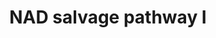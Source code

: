 ---
annotations:
- id: PW:0000220
  parent: classic metabolic pathway
  type: Pathway Ontology
  value: pyridine nucleotide biosynthetic pathway
- id: PW:0000219
  parent: classic metabolic pathway
  type: Pathway Ontology
  value: nicotinamide adenine dinucleotide biosynthetic pathway
- id: PW:0000868
  parent: classic metabolic pathway
  type: Pathway Ontology
  value: purine salvage pathway
authors:
- Cizar
- AlexanderPico
- MaintBot
description: 'Even though NAD molecules are not consumed during oxidation reactions,
  they have a relatively short half-life. For example, in E. coli the NAD+ half-life
  is 90 minutes. Once enzymatically degraded, the pyrimidine moiety of the molecule
  can be recouped via the NAD salvage cycles. This pathway is used for two purposes:
  it recycles the internally degraded NAD products nicotinamide D-ribonucleotide (also
  known as nicotinamide mononucleotide, or NMN) and nicotinamide, and it is used for
  the assimilation of exogenous NAD+.  Since the NAD+ molecule is highly polar, it
  has to be hydrolyzed before it can be transported across the cytoplasmic membrane
  for final uptake. It does seem to be able to penetrate the external membrane, though,
  as the enzymes that break it down are found in the periplasm [Park88]. NAD+ is first
  hydrolyzed by NAD pyrophosphatase into NMN , which can be hydrolyzed further to
  nicotinamide by NMN nucleosidase. Both enzymes are periplasmic. Both NMN and nicotinamide
  can be transported across the inner membrane into the cytoplasm. Once there, nicotinamide
  is converted via nicotinate to nicotinate nucleotide, at which point the pathway
  merges with the de novo biosynthesis pathway, and continues to NAD via deamido-NAD.  There
  are several flavors of the salvage pathway found in different organisms, and even
  within the same organism. The one described above contains 6 reaction steps, and
  is often referred to as the PNC VI pathway, for Pyridine Nucleotide Cycling. However,
  there are also a four-step cycle and a five-step cycle, termed PNC IV and V, respectively
  [Foster79, Foster80]. In the PNC IV cycle, the enzyme NMN amidohydrolase (also called
  NMN deamidase) converts NMN (which can be transported across the inner membrane
  in Enterobacteria) directly to nicotinate nucleotide, bypassing the enzymes nicotinamidase
  (PncA) and nicotine phosphoribosyl transferase (PncB), which are members of the
  PNC VI cycle. PNC IV is the major intracellular recycling pathway in E. coli [Hillyard81],
  while PNC VI is the major cycle of Salmonella typhimurium [Foster80].'
last-edited: 2019-08-16
organisms:
- Escherichia coli
redirect_from:
- /index.php/Pathway:WP2486
- /instance/WP2486
revision: null
schema-jsonld:
- '@context': https://schema.org/
  '@id': https://wikipathways.github.io/pathways/WP2486.html
  '@type': Dataset
  creator:
    '@type': Organization
    name: WikiPathways
  description: 'Even though NAD molecules are not consumed during oxidation reactions,
    they have a relatively short half-life. For example, in E. coli the NAD+ half-life
    is 90 minutes. Once enzymatically degraded, the pyrimidine moiety of the molecule
    can be recouped via the NAD salvage cycles. This pathway is used for two purposes:
    it recycles the internally degraded NAD products nicotinamide D-ribonucleotide
    (also known as nicotinamide mononucleotide, or NMN) and nicotinamide, and it is
    used for the assimilation of exogenous NAD+.  Since the NAD+ molecule is highly
    polar, it has to be hydrolyzed before it can be transported across the cytoplasmic
    membrane for final uptake. It does seem to be able to penetrate the external membrane,
    though, as the enzymes that break it down are found in the periplasm [Park88].
    NAD+ is first hydrolyzed by NAD pyrophosphatase into NMN , which can be hydrolyzed
    further to nicotinamide by NMN nucleosidase. Both enzymes are periplasmic. Both
    NMN and nicotinamide can be transported across the inner membrane into the cytoplasm.
    Once there, nicotinamide is converted via nicotinate to nicotinate nucleotide,
    at which point the pathway merges with the de novo biosynthesis pathway, and continues
    to NAD via deamido-NAD.  There are several flavors of the salvage pathway found
    in different organisms, and even within the same organism. The one described above
    contains 6 reaction steps, and is often referred to as the PNC VI pathway, for
    Pyridine Nucleotide Cycling. However, there are also a four-step cycle and a five-step
    cycle, termed PNC IV and V, respectively [Foster79, Foster80]. In the PNC IV cycle,
    the enzyme NMN amidohydrolase (also called NMN deamidase) converts NMN (which
    can be transported across the inner membrane in Enterobacteria) directly to nicotinate
    nucleotide, bypassing the enzymes nicotinamidase (PncA) and nicotine phosphoribosyl
    transferase (PncB), which are members of the PNC VI cycle. PNC IV is the major
    intracellular recycling pathway in E. coli [Hillyard81], while PNC VI is the major
    cycle of Salmonella typhimurium [Foster80].'
  keywords:
  - 5-phosphate
  - Adenosine
  - Ammonia
  - D-Ribose
  - Hydrogen Ion
  - L-Glutamic acid
  - L-Glutamine
  - NAD
  - NMN nucleosidase
  - Niacinamide
  - Nicotinamide ribotide
  - Nicotinic acid
  - Phosphoribosyl
  - Pyrophosphate
  - Water
  - adenine
  - dinucleotide
  - diphosphate
  - mononucleotide
  - monophosphate
  - nadD
  - nadE
  - nucleosidase
  - nudC
  - pncA
  - pncB
  - pncC
  - pyrophosphate
  - ribose
  - triphosphate
  license: CC0
  name: NAD salvage pathway I
seo: CreativeWork
title: NAD salvage pathway I
wpid: WP2486
---